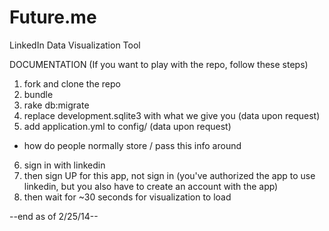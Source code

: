 Future.me
=========

LinkedIn Data Visualization Tool

DOCUMENTATION
(If you want to play with the repo, follow these steps)

1. fork and clone the repo
2. bundle
3. rake db:migrate
4. replace development.sqlite3 with what we give you (data upon request)
5. add application.yml to config/ (data upon request)
- how do people normally store / pass this info around
6. sign in with linkedin
7. then sign UP for this app, not sign in (you've authorized the app to use linkedin, but you also have to create an account with the app)
8. then wait for ~30 seconds for visualization to load

--end as of 2/25/14--

